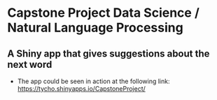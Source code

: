 # Capstone Project Data Science / Natural Language Processing
## A Shiny app that gives suggestions about the next word 

* The app could be seen in action at the following link: https://tycho.shinyapps.io/CapstoneProject/
